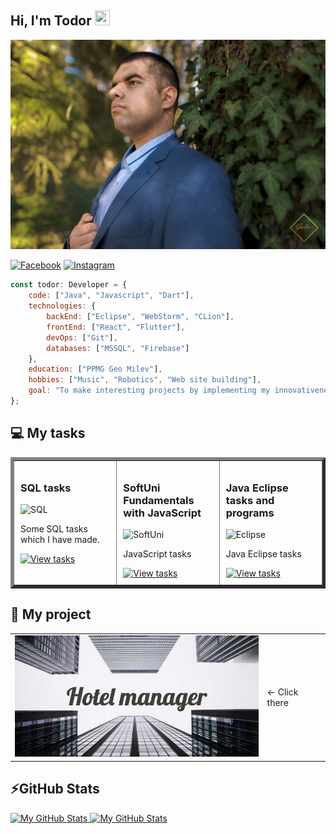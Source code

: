 ## Hi, I'm Todor <img src="https://media.giphy.com/media/hvRJCLFzcasrR4ia7z/giphy.gif" width="24px" height="24px">

![Todor Mitev](./1.jpg)

[![Facebook](https://img.shields.io/badge/-Facebook-00B2FF?style=flat-square&logo=Facebook&logoColor=white)](https://www.facebook.com/profile.php?id=100005648209189)
[![Instagram](https://img.shields.io/badge/-Instagram-e4405f?style=flat-square&logo=Instagram&logoColor=white)](https://www.instagram.com/td_mitev/) 

```javascript
const todor: Developer = {
    code: ["Java", "Javascript", "Dart"],
    technologies: {
        backEnd: ["Eclipse", "WebStorm", "CLion"],
        frontEnd: ["React", "Flutter"],
        devOps: ["Git"],
        databases: ["MSSQL", "Firebase"]
    },
    education: ["PPMG Geo Milev"],
    hobbies: ["Music", "Robotics", "Web site building"],
    goal: "To make interesting projects by implementing my innovativeness." 
};
```

## 💻 My tasks

<table cellspacing="0" cellpadding="0" border="5" style="border-collapse: collapse; width: 100%;">
  <tr>
    <td width="30%" style="padding: 10px; vertical-align: top;">
      <h3>SQL tasks</h3>
      <img src="https://www.stonebranch.com/integration-hub/media/3c/64/66/1636642258/Stonebranch_SQL_Vendor_Product_Logo.svg" alt="SQL" width="200">
      <p>Some SQL tasks which I have made.</p>
      <a href="https://github.com/tdmitev/SQL">
        <img src="https://img.shields.io/badge/View%20tasks-blue?style=for-the-badge&logo=github&logoColor=white" alt="View tasks">
      </a>
    </td>
    <td width="30%" style="padding: 10px; vertical-align: top;">
      <h3>SoftUni Fundamentals with JavaScript</h3>
      <img src="https://softuni.bg/Content/images/open-graph/university-default-og.png" alt="SoftUni" width="200">
      <p>JavaScript tasks</p>
      <a href="https://github.com/tdmitev/SoftUni_Fundamentals_JS">
        <img src="https://img.shields.io/badge/View%20Tasks-blue?style=for-the-badge&logo=github&logoColor=white" alt="View tasks">
      </a>
    </td>
       <td width="30%" style="padding: 10px; vertical-align: top;">
      <h3>Java Eclipse tasks and programs</h3>
      <img src="https://miro.medium.com/v2/resize:fit:800/1*KIduRXXNxMsNuW4vuW9vMg.png" alt="Eclipse" width="200">
      <p>Java Eclipse tasks</p>
      <a href="https://github.com/tdmitev/Java-Eclipse-GUI">
        <img src="https://img.shields.io/badge/View%20Tasks-blue?style=for-the-badge&logo=github&logoColor=white" alt="View tasks">
      </a>
    </td>
  </tr>
</table>

## 🚀 My project

<table>
  <tr>
    <td>
      <a href="https://github.com/tdmitev/Hotel_manager" target="_blank">
        <img src="https://github.com/tdmitev/tdmitev/blob/main/Hotel_manager.png" alt="Hotel_manager" width="400">
      </a>
    </td>
    <td style="vertical-align: middle;">
    &larr;  Click there 
    </td>
  </tr>
</table>

## ⚡GitHub Stats

<a href="https://github.com/tdmitev">
  <img height="180em" alt="My GitHub Stats" src="https://github-readme-stats.vercel.app/api?username=tdmitev&show_icons=true&bg_color=00000000&hide_border=true&text_color=3498db&count_private=true&include_all_commits=true" />

  <img height="180em" alt="My GitHub Stats" src="https://github-readme-stats.vercel.app/api/top-langs/?username=tdmitev&langs_count=6&layout=compact&hide_border=true&bg_color=00000000&text_color=3498db&count_private=true&include_all_commits=true&hide=smalltalk,shell,html,scss,css" />
</a>
